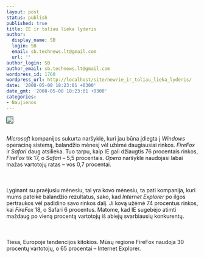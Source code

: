 ```yaml
---
layout: post
status: publish
published: true
title: IE ir toliau lieka lyderis
author:
  display_name: SB
  login: SB
  email: sb.technews.lt@gmail.com
  url: ''
author_login: SB
author_email: sb.technews.lt@gmail.com
wordpress_id: 1760
wordpress_url: http://localhost/site/new/ie_ir_toliau_lieka_lyderis/
date: '2008-05-08 18:23:01 +0300'
date_gmt: '2008-05-08 18:23:01 +0300'
categories:
- Naujienos
---
```

<div class="imgright"><img src="http://tbn0.google.com/images?q=tbn:T_d_5eKauOZrbM:http://www.whichbrowser.net/images/ie7_logo.jpg" border="1"></div>
<p><br><i>Microsoft</i> kompanijos sukurta naršyklė, kuri jau būna įdiegta į <i>Windows</i> operacinę sistemą, balandžio mėnesį vėl užėmė daugiausiai rinkos. <i>FireFox</i> ir <i>Safari</i> daug atsilieka. Tuo tarpu, kaip IE gali džiaugtis 76 procentais rinkos, <i>FireFox</i> tik 17, o <i>Safari</i> – 5,5 procentais. <i>Opera</i> naršykle naudojasi labai mažas vartotojų ratas – vos 0,7 procentai.<br />
<br><br />
<br>Lyginant su praėjusiu mėnesiu, tai yra kovo mėnesiu, ta pati kompanija, kuri mums pateikė balandžio rezultatus, sako, kad <i>Internet Explorer</i> po ilgos pertraukos vėl padidino savo rinkos dalį. Ji kovą užėmė 74 procentus rinkos, kai <i>FireFox</i> 18, o Safari 6 procentus. Matome, kad IE sugebėjo atimti maždaug po vieną procentą vartotojų iš abiejų svarbiausių konkurentų.<br />
<br><br />
<br>Tiesa, Europoje tendencijos kitokios. Mūsų regione FireFox naudoja 30 procentų vartotojų, o 65 procentai – Internet Explorer.<br />
<br></p>
